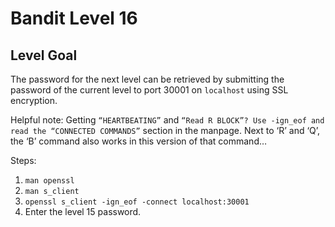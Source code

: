 # Bandit Level 16
## Level Goal
The password for the next level can be retrieved by submitting the password of the current level to port 30001 on `localhost` using SSL encryption.

Helpful note: Getting `“HEARTBEATING”` and `“Read R BLOCK”? Use -ign_eof and read the “CONNECTED COMMANDS”` section in the manpage. 
Next to ‘R’ and ‘Q’, the ‘B’ command also works in this version of that command…

Steps:
1. `man openssl`
1. `man s_client`
1. `openssl s_client -ign_eof -connect localhost:30001`
1. Enter the level 15 password.
